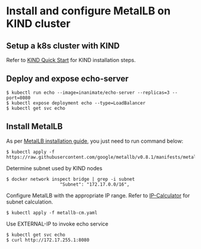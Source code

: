 # Install and configure MetalLB on KIND cluster

## Setup a k8s cluster with KIND
Refer to [KIND Quick Start](https://kind.sigs.k8s.io/docs/user/quick-start) for KIND installation steps.

## Deploy and expose echo-server
```
$ kubectl run echo --image=inanimate/echo-server --replicas=3 --port=8080
$ kubectl expose deployment echo --type=LoadBalancer
$ kubectl get svc echo
```
## Install MetalLB
As per [MetalLB installation guide](https://metallb.universe.tf/installation/), you just need to run command below:
```
$ kubectl apply -f https://raw.githubusercontent.com/google/metallb/v0.8.1/manifests/metallb.yaml
```
Determine subnet used by KIND nodes
```
$ docker network inspect bridge | grep -i subnet
                    "Subnet": "172.17.0.0/16",
```
Configure MetalLB with the appropriate IP range. Refer to [IP-Calculator](http://jodies.de/ipcalc?host=172.17.0.0&mask1=16&mask2=) for subnet calculation.
```
$ kubectl apply -f metallb-cm.yaml
```
Use EXTERNAL-IP to invoke echo service 

```
$ kubectl get svc echo
$ curl http://172.17.255.1:8080
```
